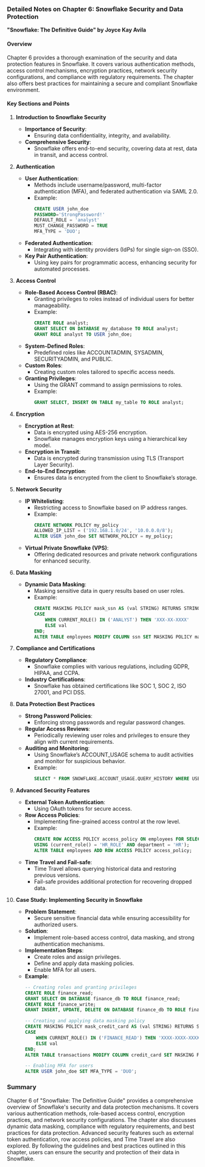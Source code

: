 ### Detailed Notes on Chapter 6: Snowflake Security and Data Protection
**"Snowflake: The Definitive Guide" by Joyce Kay Avila**

#### **Overview**
Chapter 6 provides a thorough examination of the security and data protection features in Snowflake. It covers various authentication methods, access control mechanisms, encryption practices, network security configurations, and compliance with regulatory requirements. The chapter also offers best practices for maintaining a secure and compliant Snowflake environment.

#### **Key Sections and Points**

1. **Introduction to Snowflake Security**
   - **Importance of Security**:
     - Ensuring data confidentiality, integrity, and availability.
   - **Comprehensive Security**:
     - Snowflake offers end-to-end security, covering data at rest, data in transit, and access control.

2. **Authentication**
   - **User Authentication**:
     - Methods include username/password, multi-factor authentication (MFA), and federated authentication via SAML 2.0.
     - Example:
       ```sql
       CREATE USER john_doe
       PASSWORD='StrongPassword!'
       DEFAULT_ROLE = 'analyst'
       MUST_CHANGE_PASSWORD = TRUE
       MFA_TYPE = 'DUO';
       ```
   - **Federated Authentication**:
     - Integrating with identity providers (IdPs) for single sign-on (SSO).
   - **Key Pair Authentication**:
     - Using key pairs for programmatic access, enhancing security for automated processes.

3. **Access Control**
   - **Role-Based Access Control (RBAC)**:
     - Granting privileges to roles instead of individual users for better manageability.
     - Example:
       ```sql
       CREATE ROLE analyst;
       GRANT SELECT ON DATABASE my_database TO ROLE analyst;
       GRANT ROLE analyst TO USER john_doe;
       ```
   - **System-Defined Roles**:
     - Predefined roles like ACCOUNTADMIN, SYSADMIN, SECURITYADMIN, and PUBLIC.
   - **Custom Roles**:
     - Creating custom roles tailored to specific access needs.
   - **Granting Privileges**:
     - Using the GRANT command to assign permissions to roles.
     - Example:
       ```sql
       GRANT SELECT, INSERT ON TABLE my_table TO ROLE analyst;
       ```

4. **Encryption**
   - **Encryption at Rest**:
     - Data is encrypted using AES-256 encryption.
     - Snowflake manages encryption keys using a hierarchical key model.
   - **Encryption in Transit**:
     - Data is encrypted during transmission using TLS (Transport Layer Security).
   - **End-to-End Encryption**:
     - Ensures data is encrypted from the client to Snowflake’s storage.

5. **Network Security**
   - **IP Whitelisting**:
     - Restricting access to Snowflake based on IP address ranges.
     - Example:
       ```sql
       CREATE NETWORK POLICY my_policy
       ALLOWED_IP_LIST = ('192.168.1.0/24', '10.0.0.0/8');
       ALTER USER john_doe SET NETWORK_POLICY = my_policy;
       ```
   - **Virtual Private Snowflake (VPS)**:
     - Offering dedicated resources and private network configurations for enhanced security.

6. **Data Masking**
   - **Dynamic Data Masking**:
     - Masking sensitive data in query results based on user roles.
     - Example:
       ```sql
       CREATE MASKING POLICY mask_ssn AS (val STRING) RETURNS STRING ->
       CASE
           WHEN CURRENT_ROLE() IN ('ANALYST') THEN 'XXX-XX-XXXX'
           ELSE val
       END;
       ALTER TABLE employees MODIFY COLUMN ssn SET MASKING POLICY mask_ssn;
       ```

7. **Compliance and Certifications**
   - **Regulatory Compliance**:
     - Snowflake complies with various regulations, including GDPR, HIPAA, and CCPA.
   - **Industry Certifications**:
     - Snowflake has obtained certifications like SOC 1, SOC 2, ISO 27001, and PCI DSS.

8. **Data Protection Best Practices**
   - **Strong Password Policies**:
     - Enforcing strong passwords and regular password changes.
   - **Regular Access Reviews**:
     - Periodically reviewing user roles and privileges to ensure they align with current requirements.
   - **Auditing and Monitoring**:
     - Using Snowflake’s ACCOUNT_USAGE schema to audit activities and monitor for suspicious behavior.
     - Example:
       ```sql
       SELECT * FROM SNOWFLAKE.ACCOUNT_USAGE.QUERY_HISTORY WHERE USER_NAME = 'JOHN_DOE';
       ```

9. **Advanced Security Features**
   - **External Token Authentication**:
     - Using OAuth tokens for secure access.
   - **Row Access Policies**:
     - Implementing fine-grained access control at the row level.
     - Example:
       ```sql
       CREATE ROW ACCESS POLICY access_policy ON employees FOR SELECT
       USING (current_role() = 'HR_ROLE' AND department = 'HR');
       ALTER TABLE employees ADD ROW ACCESS POLICY access_policy;
       ```
   - **Time Travel and Fail-safe**:
     - Time Travel allows querying historical data and restoring previous versions.
     - Fail-safe provides additional protection for recovering dropped data.

10. **Case Study: Implementing Security in Snowflake**
    - **Problem Statement**:
      - Secure sensitive financial data while ensuring accessibility for authorized users.
    - **Solution**:
      - Implement role-based access control, data masking, and strong authentication mechanisms.
    - **Implementation Steps**:
      - Create roles and assign privileges.
      - Define and apply data masking policies.
      - Enable MFA for all users.
    - **Example**:
      ```sql
      -- Creating roles and granting privileges
      CREATE ROLE finance_read;
      GRANT SELECT ON DATABASE finance_db TO ROLE finance_read;
      CREATE ROLE finance_write;
      GRANT INSERT, UPDATE, DELETE ON DATABASE finance_db TO ROLE finance_write;

      -- Creating and applying data masking policy
      CREATE MASKING POLICY mask_credit_card AS (val STRING) RETURNS STRING ->
      CASE
          WHEN CURRENT_ROLE() IN ('FINANCE_READ') THEN 'XXXX-XXXX-XXXX-XXXX'
          ELSE val
      END;
      ALTER TABLE transactions MODIFY COLUMN credit_card SET MASKING POLICY mask_credit_card;

      -- Enabling MFA for users
      ALTER USER john_doe SET MFA_TYPE = 'DUO';
      ```

### **Summary**
Chapter 6 of "Snowflake: The Definitive Guide" provides a comprehensive overview of Snowflake's security and data protection mechanisms. It covers various authentication methods, role-based access control, encryption practices, and network security configurations. The chapter also discusses dynamic data masking, compliance with regulatory requirements, and best practices for data protection. Advanced security features such as external token authentication, row access policies, and Time Travel are also explored. By following the guidelines and best practices outlined in this chapter, users can ensure the security and protection of their data in Snowflake.